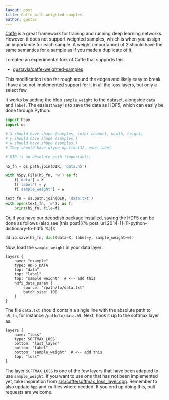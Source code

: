 ```yaml
---
layout: post
title: Caffe with weighted samples
author: gustav
---
```


[Caffe](http://caffe.berkeleyvision.org/) is a great framework for training and
running deep learning networks. However, it does not support weighted samples,
which is when you assign an importance for each sample. A weight (importance)
of 2 should have the same semantics for a sample as if you made a duplicate of
it.

I created an experimental fork of Caffe that supports this:

* [gustavla/caffe-weighted-samples](https://github.com/gustavla/caffe-weighted-samples)

This modification is so far rough around the edges and likely easy to break. I
have also not implemented support for it in all the loss layers, but only a
select few.

It works by adding the blob `sample_weight` to the dataset, alongside `data`
and `label`. The easiest way is to save the data as HDF5, which can easily be
done through Python:

```python
import h5py
import os

# X should have shape (samples, color channel, width, height)
# y should have shape (samples,)
# w should have shape (samples,)
# They should have dtype np.float32, even label

# DIR is an absolute path (important!)

h5_fn = os.path.join(DIR, 'data.h5')

with h5py.File(h5_fn, 'w') as f:
    f['data'] = X
    f['label'] = y
    f['sample_weight'] = w

text_fn = os.path.join(DIR, 'data.txt')
with open(text_fn, 'w'): as f:
    print(h5_fn, file=f)
```

Or, if you have our [deepdish](https://github.com/uchicago-cs/deepdish) package
installed, saving the HDF5 can be done as follows (also see [this post]({% post_url 2014-11-11-python-dictionary-to-hdf5 %})):

```python
dd.io.save(h5_fn, dict(data=X, label=y, sample_weight=w))
```

Now, load the `sample_weight` in your data layer:

```
layers {
    name: "example"
    type: HDF5_DATA
    top: "data"
    top: "label"
    top: "sample_weight"  # <-- add this
    hdf5_data_param {
        source: "/path/to/data.txt"
        batch_size: 100
    }
}
```

The file `data.txt` should contain a single line with the absolute path to
`h5_fn`, for instance `/path/to/data.h5`. Next, hook it up to the softmax layer
as:

```
layers {
    name: "loss"
    type: SOFTMAX_LOSS
    bottom: "last_layer"
    bottom: "label"
    bottom: "sample_weight"  # <-- add this
    top: "loss"
}
```

The layer `SOFTMAX_LOSS` is one of the few layers that have been
adapted to use `sample_weight`. If you want to use one that has not been
implemented yet, take inspiration from
[src/caffe/softmax\_loss\_layer.cpp](https://github.com/gustavla/caffe-weighted-samples/blob/master/src/caffe/layers/softmax_loss_layer.cpp).
Remember to also update `hpp` and `cu` files where needed. If you end up doing this, pull requests are welcome.

